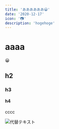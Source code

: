 ```yaml
---
title: 'ああああああ😀'
date: '2020-12-17'
icon: '📷'
description: 'hogehoge'
---
```


# aaaa

😀

## h2

### h3

#### h4

cccc


![代替テキスト](https://i.imgur.com/moJ8Aw1.png)
